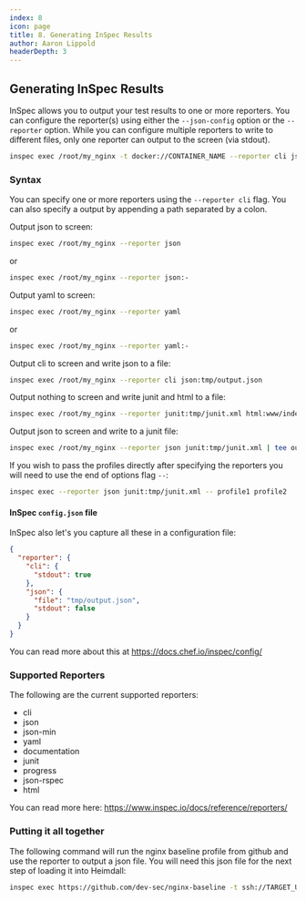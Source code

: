 ```yaml
---
index: 8
icon: page
title: 8. Generating InSpec Results
author: Aaron Lippold
headerDepth: 3
---
```


## Generating InSpec Results

InSpec allows you to output your test results to one or more reporters. You can configure the reporter(s) using either the `--json-config` option or the `--reporter` option. While you can configure multiple reporters to write to different files, only one reporter can output to the screen (via stdout).

```sh
inspec exec /root/my_nginx -t docker://CONTAINER_NAME --reporter cli json:baseline_output.json
```

### Syntax

You can specify one or more reporters using the `--reporter cli` flag. You can also specify a output by appending a path separated by a colon.

Output json to screen:

```sh
inspec exec /root/my_nginx --reporter json
```
or
```sh
inspec exec /root/my_nginx --reporter json:-
```

Output yaml to screen:

```sh
inspec exec /root/my_nginx --reporter yaml
```
or
```sh
inspec exec /root/my_nginx --reporter yaml:-
```

Output cli to screen and write json to a file:

```sh
inspec exec /root/my_nginx --reporter cli json:tmp/output.json
```

Output nothing to screen and write junit and html to a file:

```sh
inspec exec /root/my_nginx --reporter junit:tmp/junit.xml html:www/index.html
```
Output json to screen and write to a junit file:

```sh
inspec exec /root/my_nginx --reporter json junit:tmp/junit.xml | tee out.json
```

If you wish to pass the profiles directly after specifying the reporters you will need to use the end of options flag `--`:

```sh
inspec exec --reporter json junit:tmp/junit.xml -- profile1 profile2
```

#### InSpec `config.json` file

InSpec also let's you capture all these in a  configuration file:

```json
{
  "reporter": {
    "cli": {
      "stdout": true
    },
    "json": {
      "file": "tmp/output.json",
      "stdout": false
    }
  }
}
```
You can read more about this at <https://docs.chef.io/inspec/config/>
### Supported Reporters

The following are the current supported reporters:

- cli
- json
- json-min
- yaml
- documentation
- junit
- progress
- json-rspec
- html

You can read more here: <https://www.inspec.io/docs/reference/reporters/>

### Putting it all together

The following command will run the nginx baseline profile from github and use the reporter to output a json file. You will need this json file for the next step of loading it into Heimdall:

```sh
inspec exec https://github.com/dev-sec/nginx-baseline -t ssh://TARGET_USERNAME:TARGET_PASSWORD@TARGET_IP --reporter cli json:baseline_output.json
```
